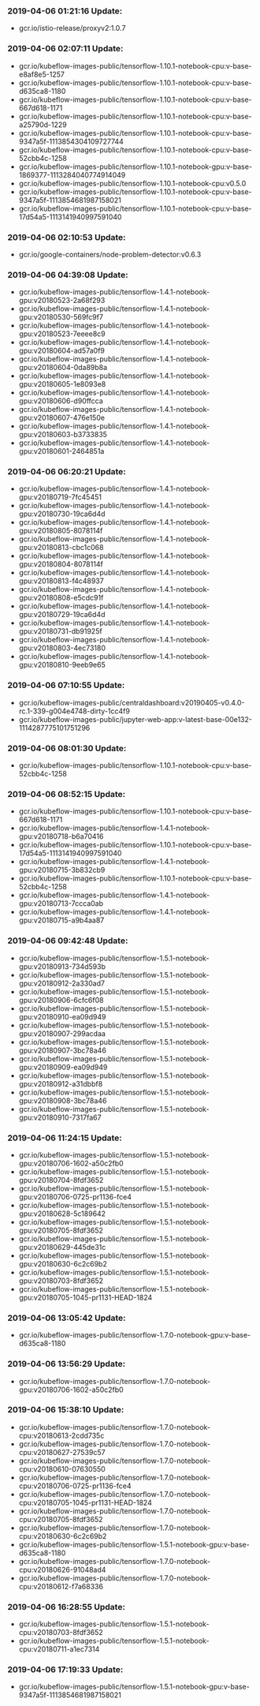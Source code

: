### 2019-04-06 01:21:16 Update:

- gcr.io/istio-release/proxyv2:1.0.7
### 2019-04-06 02:07:11 Update:

- gcr.io/kubeflow-images-public/tensorflow-1.10.1-notebook-cpu:v-base-e8af8e5-1257
- gcr.io/kubeflow-images-public/tensorflow-1.10.1-notebook-cpu:v-base-d635ca8-1180
- gcr.io/kubeflow-images-public/tensorflow-1.10.1-notebook-cpu:v-base-667d618-1171
- gcr.io/kubeflow-images-public/tensorflow-1.10.1-notebook-cpu:v-base-a25790d-1229
- gcr.io/kubeflow-images-public/tensorflow-1.10.1-notebook-cpu:v-base-9347a5f-1113854304109727744
- gcr.io/kubeflow-images-public/tensorflow-1.10.1-notebook-cpu:v-base-52cbb4c-1258
- gcr.io/kubeflow-images-public/tensorflow-1.10.1-notebook-gpu:v-base-1869377-1113284040774914049
- gcr.io/kubeflow-images-public/tensorflow-1.10.1-notebook-cpu:v0.5.0
- gcr.io/kubeflow-images-public/tensorflow-1.10.1-notebook-cpu:v-base-9347a5f-1113854681987158021
- gcr.io/kubeflow-images-public/tensorflow-1.10.1-notebook-cpu:v-base-17d54a5-1113141940997591040
### 2019-04-06 02:10:53 Update:

- gcr.io/google-containers/node-problem-detector:v0.6.3
### 2019-04-06 04:39:08 Update:

- gcr.io/kubeflow-images-public/tensorflow-1.4.1-notebook-gpu:v20180523-2a68f293
- gcr.io/kubeflow-images-public/tensorflow-1.4.1-notebook-gpu:v20180530-569fc9f7
- gcr.io/kubeflow-images-public/tensorflow-1.4.1-notebook-gpu:v20180523-7eeee8c9
- gcr.io/kubeflow-images-public/tensorflow-1.4.1-notebook-gpu:v20180604-ad57a0f9
- gcr.io/kubeflow-images-public/tensorflow-1.4.1-notebook-gpu:v20180604-0da89b8a
- gcr.io/kubeflow-images-public/tensorflow-1.4.1-notebook-gpu:v20180605-1e8093e8
- gcr.io/kubeflow-images-public/tensorflow-1.4.1-notebook-gpu:v20180606-d90ffcca
- gcr.io/kubeflow-images-public/tensorflow-1.4.1-notebook-gpu:v20180607-476e150e
- gcr.io/kubeflow-images-public/tensorflow-1.4.1-notebook-gpu:v20180603-b3733835
- gcr.io/kubeflow-images-public/tensorflow-1.4.1-notebook-gpu:v20180601-2464851a
### 2019-04-06 06:20:21 Update:

- gcr.io/kubeflow-images-public/tensorflow-1.4.1-notebook-gpu:v20180719-7fc45451
- gcr.io/kubeflow-images-public/tensorflow-1.4.1-notebook-gpu:v20180730-19ca6d4d
- gcr.io/kubeflow-images-public/tensorflow-1.4.1-notebook-gpu:v20180805-8078114f
- gcr.io/kubeflow-images-public/tensorflow-1.4.1-notebook-gpu:v20180813-cbc1c068
- gcr.io/kubeflow-images-public/tensorflow-1.4.1-notebook-gpu:v20180804-8078114f
- gcr.io/kubeflow-images-public/tensorflow-1.4.1-notebook-gpu:v20180813-f4c48937
- gcr.io/kubeflow-images-public/tensorflow-1.4.1-notebook-gpu:v20180808-e5cdc91f
- gcr.io/kubeflow-images-public/tensorflow-1.4.1-notebook-gpu:v20180729-19ca6d4d
- gcr.io/kubeflow-images-public/tensorflow-1.4.1-notebook-gpu:v20180731-db91925f
- gcr.io/kubeflow-images-public/tensorflow-1.4.1-notebook-gpu:v20180803-4ec73180
- gcr.io/kubeflow-images-public/tensorflow-1.4.1-notebook-gpu:v20180810-9eeb9e65
### 2019-04-06 07:10:55 Update:

- gcr.io/kubeflow-images-public/centraldashboard:v20190405-v0.4.0-rc.1-339-g004e4748-dirty-1cc4f9
- gcr.io/kubeflow-images-public/jupyter-web-app:v-latest-base-00e132-1114287775101751296
### 2019-04-06 08:01:30 Update:

- gcr.io/kubeflow-images-public/tensorflow-1.10.1-notebook-cpu:v-base-52cbb4c-1258
### 2019-04-06 08:52:15 Update:

- gcr.io/kubeflow-images-public/tensorflow-1.10.1-notebook-cpu:v-base-667d618-1171
- gcr.io/kubeflow-images-public/tensorflow-1.4.1-notebook-gpu:v20180718-b6a70416
- gcr.io/kubeflow-images-public/tensorflow-1.10.1-notebook-cpu:v-base-17d54a5-1113141940997591040
- gcr.io/kubeflow-images-public/tensorflow-1.4.1-notebook-gpu:v20180715-3b832cb9
- gcr.io/kubeflow-images-public/tensorflow-1.10.1-notebook-cpu:v-base-52cbb4c-1258
- gcr.io/kubeflow-images-public/tensorflow-1.4.1-notebook-gpu:v20180713-7ccca0ab
- gcr.io/kubeflow-images-public/tensorflow-1.4.1-notebook-gpu:v20180715-a9b4aa87
### 2019-04-06 09:42:48 Update:

- gcr.io/kubeflow-images-public/tensorflow-1.5.1-notebook-gpu:v20180913-734d593b
- gcr.io/kubeflow-images-public/tensorflow-1.5.1-notebook-gpu:v20180912-2a330ad7
- gcr.io/kubeflow-images-public/tensorflow-1.5.1-notebook-gpu:v20180906-6cfc6f08
- gcr.io/kubeflow-images-public/tensorflow-1.5.1-notebook-gpu:v20180910-ea09d949
- gcr.io/kubeflow-images-public/tensorflow-1.5.1-notebook-gpu:v20180907-299acdaa
- gcr.io/kubeflow-images-public/tensorflow-1.5.1-notebook-gpu:v20180907-3bc78a46
- gcr.io/kubeflow-images-public/tensorflow-1.5.1-notebook-gpu:v20180909-ea09d949
- gcr.io/kubeflow-images-public/tensorflow-1.5.1-notebook-gpu:v20180912-a31dbbf8
- gcr.io/kubeflow-images-public/tensorflow-1.5.1-notebook-gpu:v20180908-3bc78a46
- gcr.io/kubeflow-images-public/tensorflow-1.5.1-notebook-gpu:v20180910-7317fa67
### 2019-04-06 11:24:15 Update:

- gcr.io/kubeflow-images-public/tensorflow-1.5.1-notebook-gpu:v20180706-1602-a50c2fb0
- gcr.io/kubeflow-images-public/tensorflow-1.5.1-notebook-gpu:v20180704-8fdf3652
- gcr.io/kubeflow-images-public/tensorflow-1.5.1-notebook-gpu:v20180706-0725-pr1136-fce4
- gcr.io/kubeflow-images-public/tensorflow-1.5.1-notebook-gpu:v20180628-5c189642
- gcr.io/kubeflow-images-public/tensorflow-1.5.1-notebook-gpu:v20180705-8fdf3652
- gcr.io/kubeflow-images-public/tensorflow-1.5.1-notebook-gpu:v20180629-445de31c
- gcr.io/kubeflow-images-public/tensorflow-1.5.1-notebook-gpu:v20180630-6c2c69b2
- gcr.io/kubeflow-images-public/tensorflow-1.5.1-notebook-gpu:v20180703-8fdf3652
- gcr.io/kubeflow-images-public/tensorflow-1.5.1-notebook-gpu:v20180705-1045-pr1131-HEAD-1824
### 2019-04-06 13:05:42 Update:

- gcr.io/kubeflow-images-public/tensorflow-1.7.0-notebook-gpu:v-base-d635ca8-1180
### 2019-04-06 13:56:29 Update:

- gcr.io/kubeflow-images-public/tensorflow-1.7.0-notebook-gpu:v20180706-1602-a50c2fb0
### 2019-04-06 15:38:10 Update:

- gcr.io/kubeflow-images-public/tensorflow-1.7.0-notebook-cpu:v20180613-2cdd735c
- gcr.io/kubeflow-images-public/tensorflow-1.7.0-notebook-cpu:v20180627-27539c57
- gcr.io/kubeflow-images-public/tensorflow-1.7.0-notebook-cpu:v20180610-07630550
- gcr.io/kubeflow-images-public/tensorflow-1.7.0-notebook-cpu:v20180706-0725-pr1136-fce4
- gcr.io/kubeflow-images-public/tensorflow-1.7.0-notebook-cpu:v20180705-1045-pr1131-HEAD-1824
- gcr.io/kubeflow-images-public/tensorflow-1.7.0-notebook-cpu:v20180705-8fdf3652
- gcr.io/kubeflow-images-public/tensorflow-1.7.0-notebook-cpu:v20180630-6c2c69b2
- gcr.io/kubeflow-images-public/tensorflow-1.5.1-notebook-gpu:v-base-d635ca8-1180
- gcr.io/kubeflow-images-public/tensorflow-1.7.0-notebook-cpu:v20180626-91048ad4
- gcr.io/kubeflow-images-public/tensorflow-1.7.0-notebook-cpu:v20180612-f7a68336
### 2019-04-06 16:28:55 Update:

- gcr.io/kubeflow-images-public/tensorflow-1.5.1-notebook-cpu:v20180703-8fdf3652
- gcr.io/kubeflow-images-public/tensorflow-1.5.1-notebook-cpu:v20180711-a1ec7314
### 2019-04-06 17:19:33 Update:

- gcr.io/kubeflow-images-public/tensorflow-1.5.1-notebook-gpu:v-base-9347a5f-1113854681987158021
